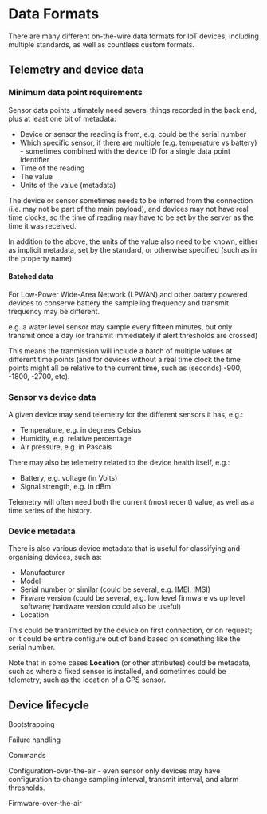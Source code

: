 Data Formats
============

There are many different on-the-wire data formats for IoT devices, including multiple standards, as well as countless custom formats.

Telemetry and device data
-------------------------

### Minimum data point requirements

Sensor data points ultimately need several things recorded in the back end, plus at least one bit of metadata:
* Device or sensor the reading is from, e.g. could be the serial number
* Which specific sensor, if there are multiple (e.g. temperature vs battery) - sometimes combined with the device ID for a single data point identifier
* Time of the reading
* The value 
* Units of the value (metadata)

The device or sensor sometimes needs to be inferred from the connection (i.e. may not be part of the main payload), and devices may not have real time clocks, so the time of reading may have to be set by the server as the time it was received.

In addition to the above, the units of the value also need to be known, either as implicit metadata, set by the standard, or otherwise specified (such as in the property name).

#### Batched data

For Low-Power Wide-Area Network (LPWAN) and other battery powered devices to conserve battery the sampleling frequency and transmit frequency may be different.

e.g. a water level sensor may sample every fifteen minutes, but only transmit once a day (or transmit immediately if alert thresholds are crossed)

This means the tranmission will include a batch of multiple values at different time points (and for devices without a real time clock the time points might all be relative to the current time, such as (seconds) -900, -1800, -2700, etc).

### Sensor vs device data

A given device may send telemetry for the different sensors it has, e.g.:
* Temperature, e.g. in degrees Celsius
* Humidity, e.g. relative percentage
* Air pressure, e.g. in Pascals

There may also be telemetry related to the device health itself, e.g.:
* Battery, e.g. voltage (in Volts)
* Signal strength, e.g. in dBm

Telemetry will often need both the current (most recent) value, as well as a time series of the history. 

### Device metadata

There is also various device metadata that is useful for classifying and organising devices, such as:
* Manufacturer
* Model
* Serial number or similar (could be several, e.g. IMEI, IMSI)
* Firware version (could be several, e.g. low level firmware vs up level software; hardware version could also be useful)
* Location

This could be transmitted by the device on first connection, or on request; or it could be entire configure out of band based on something like the serial number.

Note that in some cases **Location** (or other attributes) could be metadata, such as where a fixed sensor is installed, and sometimes could be telemetry, such as the location of a GPS sensor.

Device lifecycle
----------------

Bootstrapping

Failure handling

Commands

Configuration-over-the-air - even sensor only devices may have configuration to change sampling interval, transmit interval, and alarm thresholds.


Firmware-over-the-air

